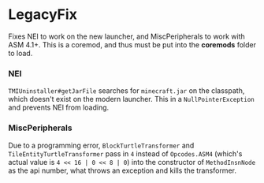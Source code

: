 # LegacyFix
Fixes NEI to work on the new launcher, and MiscPeripherals to work with ASM 4.1+.
This is a coremod, and thus must be put into the **coremods** folder to load.

### NEI
`TMIUninstaller#getJarFile` searches for `minecraft.jar` on the classpath, which doesn't exist on the 
modern launcher. This in a `NullPointerException` and prevents NEI from loading.

### MiscPeripherals
Due to a programming error, `BlockTurtleTransformer` and `TileEntityTurtleTransformer` pass in `4` instead of 
`Opcodes.ASM4` (which's actual value is `4 << 16 | 0 << 8 | 0`) into the constructor of `MethodInsnNode` as the api 
number, what throws an exception and kills the transformer.
